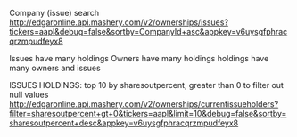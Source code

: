 Company (issue) search
http://edgaronline.api.mashery.com/v2/ownerships/issues?tickers=aapl&debug=false&sortby=CompanyId+asc&appkey=v6uysgfphracqrzmpudfeyx8

Issues have many holdings
Owners have many holdings
holdings have many owners and issues


ISSUES HOLDINGS: top 10 by sharesoutpercent, greater than 0 to filter out null values
http://edgaronline.api.mashery.com/v2/ownerships/currentissueholders?filter=sharesoutpercent+gt+0&tickers=aapl&limit=10&debug=false&sortby=sharesoutpercent+desc&appkey=v6uysgfphracqrzmpudfeyx8
